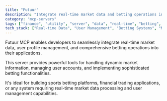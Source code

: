 ```yaml
---
title: "Futuur"
description: "Integrate real-time market data and betting operations into applications."
category: "mcp-servers"
tags: ["finance", "utility", "server", "data", "real-time", "betting", "market data", "user management"]
tech_stack: ["Real-time Data", "User Management", "Betting Systems", "Market Analytics", "API Integration"]
---
```


Futuur MCP enables developers to seamlessly integrate real-time market data, user profile management, and comprehensive betting operations into their applications. 

This server provides powerful tools for handling dynamic market information, managing user accounts, and implementing sophisticated betting functionalities. 

It's ideal for building sports betting platforms, financial trading applications, or any system requiring real-time market data processing and user management capabilities.